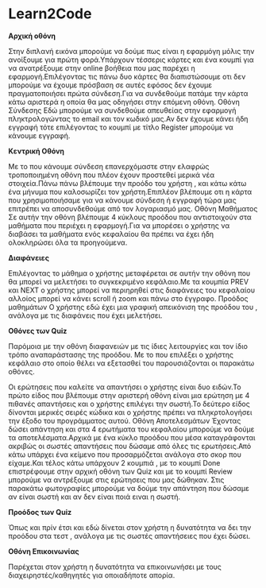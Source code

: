 # Learn2Code



**Αρχική οθόνη** 

Στην διπλανή εικόνα μπορούμε να δούμε πως είναι η εφαρμόγη μόλις την ανοίξουμε για πρώτη φορά.Υπάρχουν τέσσερις κάρτες και ένα κουμπί για να ανατρέξουμε στην online βοήθεια που μας παρέχει η εφαρμογή.Επιλέγοντας τις πάνω δυο κάρτες θα διαπιστώσουμε οτι δεν μπορούμε να έχουμε πρόσβαση σε αυτές εφόσος δεν έχουμε πραγματοποιήσει πρώτα σύνδεση.Για να συνδεθούμε πατάμε την κάρτα κάτω αριστερά η οποία θα μας οδηγήσει στην επόμενη οθόνη.
   Οθόνη Σύνδεσης
Εδώ μπορούμε να συνδεθούμε απευθείας στην εφαρμογή πληκτρολογώντας το email και τον κωδικό μας.Αν δεν έχουμε κάνει ήδη εγγραφή τότε επιλέγοντας το κουμπί με τίτλο Register μπορούμε να κάνουμε εγγραφή.
 
**Κεντρική Οθόνη**

Με το που κάνουμε σύνδεση επανερχόμαστε στην ελαφρώς τροποποιημένη οθόνη που πλέον έχουν προστεθεί μερικά νέα στοιχεία.Πάνω πάνω βλέπουμε την προόδο του χρήστη , και κάτω κάτω ένα μήνυμα που καλοσωρίζει τον χρήστη.Επιπλέον βλέπουμε οτι η κάρτα που χρησιμοποιήσαμε για να κάνουμε σύνδεση ή εγγραφή τώρα μας επιτρέπει να αποσυνδεθούμε από τον λογαριασμό μας.
  Οθόνη Μαθήματος
Σε αυτήν την οθόνη βλέπουμε 4 κύκλους προόδου που αντιστοιχούν στα μαθήματα που περιέχει η εφαρμογή.Για να μπορέσει ο χρήστης να διαβάσει τα μαθήματα ενός κεφαλαίου θα πρέπει να έχει ήδη ολοκληρώσει όλα τα προηγούμενα.
  
 **Διαφάνειες**
 
Επιλέγοντας το μάθημα ο χρήστης μεταφέρεται σε αυτήν την οθόνη που θα μπορεί να μελετήσει το συγκεκριμένο κεφάλαιο.Με τα κουμπία PREV και NEXT ο χρήστης μπορεί να περιηρηθεί στις διαφάνειες του κεφαλαίου αλλοίος μπορεί να κάνει scroll ή zoom και πάνω στο έγγραφο.
  Προόδος μαθημάτων
Ο χρήστης εδώ έχει μια γραφική απεικόνιση της προόδου του , ανάλογα με τις διαφάνεις που έχει μελετήσει.
 
**Oθόνες των Quiz**

Παρόμοια με την οθόνη διαφανειών με τις ίδιες λειτουργίες και τον ίδιο τρόπο αναπαράστασης της προόδου.
   Mε το που επιλέξει ο χρήστης κεφάλαιο στο οποίο θέλει να εξετασθεί του παρουσιάζονται οι παρακάτω οθόνες.
  
 Οι ερώτησεις που καλείτε να απαντήσει ο χρήστης είναι δυο ειδών.Το πρώτο είδος που βλέπουμε στην αριστερή οθόνη είναι μια ερώτηση με 4 πιθανές απαντήσεις και ο χρήστης επιλέγει την σωστή.Το δεύτερο είδος δίνονται μερικές σειρές κώδικα και ο χρήστης πρέπει να πληκρτολογήσει την έξοδο του προγράμματος αυτού.
Οθόνη Αποτελεσμάτων
Έχοντας δώσει απάντηση και στα 4 ερωτήματα του κεφαλαίου μπορούμε να δούμε τα αποτελέσματα.Αρχικά με ένα κύκλο προόδου που μέσα καταγράφονται ακριβώς οι σωστές απαντήσεις που δώσαμε από όλες τις ερωτήσεις.Από κάτω υπάρχει ένα κείμενο που προσαρμόζεται ανάλογα στο σκορ που είχαμε.Και τέλος κάτω υπάρχουν 2 κουμπιά , με το κουμπί Done επιστρέφουμε στην αρχική οθόνη των Quiz και με το κουμπί Review μπορούμε να αντρέξουμε στις ερώτησεις που μας δώθηκαν.
Στις παρακάτω φωτογραφίες μπορούμε να δούμε την απάντηση που δώσαμε αν είναι σωστή και αν δεν είναι ποιά ειναι η σωστή. 
  
   **Προόδος των Quiz**
   
Όπως και πρίν έτσι και εδώ δίνεται στον χρήστη η δυνατότητα να δει την προόδου στα τεστ , ανάλογα με τις σωστές απαντήσειες που έχει δώσει. 
  
 **Οθόνη Επικοινωνίας**
 
 Παρέχεται στον χρήστη η δυνατότητα να επικοινωνήσει με τους διαχειρηστές/καθηγητές για οποιαδήποτε απορία.
